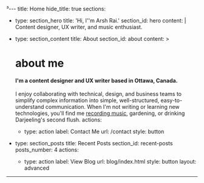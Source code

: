 ³---
title: Home
hide_title: true
sections:
  - type: section_hero
    title: 'Hi, I''m Arsh Rai.'
    section_id: hero
    content: |
      Content designer, UX writer,  and music enthusiast.
  - type: section_content
    title: About
    section_id: about
    content: >
      # about me


      #### I'm a content designer and UX writer based in Ottawa, Canada.


      I enjoy collaborating with technical, design, and business teams to
      simplify complex information into simple, well-structured,
      easy-to-understand communication. When I'm not writing or learning new
      technologies, you'll find me [recording music](/music), gardening, or
      drinking Darjeeling's second flush.
    actions:
      - type: action
        label: Contact Me
        url: /contact
        style: button
  - type: section_posts
    title: Recent Posts
    section_id: recent-posts
    posts_number: 4
    actions:
      - type: action
        label: View Blog
        url: blog/index.html
        style: button
layout: advanced
---
